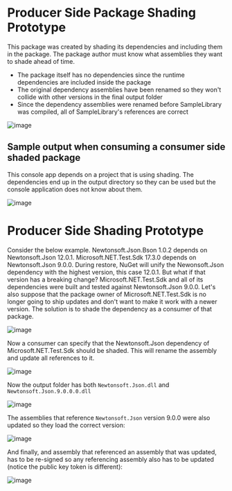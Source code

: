 # Producer Side Package Shading Prototype

This package was created by shading its dependencies and including them in the package.  The package author must know what assemblies they want to shade
ahead of time.

- The package itself has no dependencies since the runtime dependencies are included inside the package
- The original dependency assemblies have been renamed so they won't collide with other versions in the final output folder
- Since the dependency assemblies were renamed before SampleLibrary was compiled, all of SampleLibrary's references are correct


![image](https://user-images.githubusercontent.com/17556515/136617847-ff2dd5a7-2fcd-4498-81db-c9000e6b8171.png)

## Sample output when consuming a consumer side shaded package
This console app depends on a project that is using shading.  The dependencies end up in the output directory so they can be used but the console application does not know about them.

![image](https://user-images.githubusercontent.com/17556515/136617957-a1cb8860-f89e-4043-a1f4-ff3705a5039a.png)

# Producer Side Shading Prototype

Consider the below example.  Newtonsoft.Json.Bson 1.0.2 depends on Newtonsoft.Json 12.0.1.  Microsoft.NET.Test.Sdk 17.3.0 depends on Newtonsoft.Json 9.0.0.
During restore, NuGet will unify the Newonsoft.Json dependency with the highest version, this case 12.0.1.  But what if that version has a breaking change?
Microsoft.NET.Test.Sdk and all of its dependencies were built and tested against Newtonsoft.Json 9.0.0.  Let's also suppose that the package owner of
Microsoft.NET.Test.Sdk is no longer going to ship updates and don't want to make it work with a newer version.  The solution is to shade the dependency as 
a consumer of that package.

![image](https://user-images.githubusercontent.com/17556515/213560298-e1c9b197-7a69-41a1-aaa9-1761c3ff493f.png)

Now a consumer can specify that the Newtonsoft.Json dependency of Microsoft.NET.Test.Sdk should be shaded. This will rename the assembly and update all
references to it.

![image](https://user-images.githubusercontent.com/17556515/213561695-c9c10591-e949-42b3-9bbb-f47346a69a20.png)

Now the output folder has both `Newtonsoft.Json.dll` and `Newtonsoft.Json.9.0.0.0.dll`

![image](https://user-images.githubusercontent.com/17556515/213564522-a8c6b7fb-a1d1-49ff-b711-e3831636b568.png)

The assemblies that reference `Newtonsoft.Json` version 9.0.0 were also updated so they load the correct version:

![image](https://user-images.githubusercontent.com/17556515/213562494-4f952813-db1b-4003-ae76-6a3cfd02da9e.png)

And finally, and assembly that referenced an assembly that was updated, has to be re-signed so any referencing assembly also has to be updated (notice
the public key token is different):

![image](https://user-images.githubusercontent.com/17556515/213563964-003290ad-6af9-454b-8149-253c064160fe.png)

